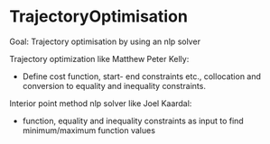 # TrajectoryOptimisation
Goal: 
Trajectory optimisation by using an nlp solver

Trajectory optimization like Matthew Peter Kelly:
- Define cost function, start- end constraints etc., collocation and conversion to equality and inequality constraints.

Interior point method nlp solver like Joel Kaardal:
- function, equality and inequality constraints as input to find minimum/maximum function values
